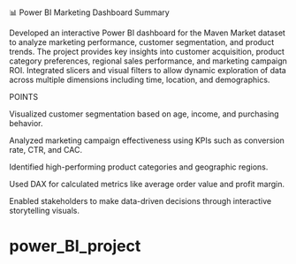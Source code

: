 📊 Power BI Marketing Dashboard Summary

Developed an interactive Power BI dashboard for the Maven Market dataset to analyze marketing performance, customer segmentation, and product trends. The project provides key insights into customer acquisition, product category preferences, regional sales performance, and marketing campaign ROI. Integrated slicers and visual filters to allow dynamic exploration of data across multiple dimensions including time, location, and demographics.

POINTS

Visualized customer segmentation based on age, income, and purchasing behavior.

Analyzed marketing campaign effectiveness using KPIs such as conversion rate, CTR, and CAC.

Identified high-performing product categories and geographic regions.

Used DAX for calculated metrics like average order value and profit margin.

Enabled stakeholders to make data-driven decisions through interactive storytelling visuals.
# power_BI_project
